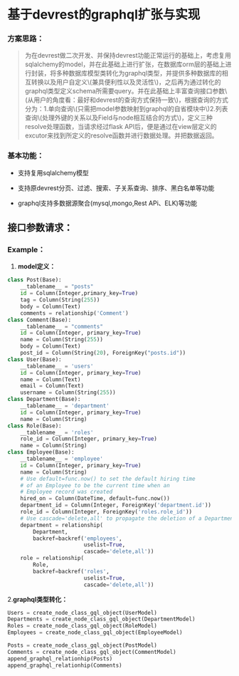 # 基于devrest的graphql扩张与实现

### **方案思路：**

> 为在devrest做二次开发、并保持devrest功能正常运行的基础上，考虑复用sqlalchemy的model，并在此基础上进行扩张，在数据库orm层的基础上进行封装，将多种数据库模型类转化为graphql类型，并提供多种数据库的相互转换以及用户自定义\\(兼具便利性以及灵活性\\)，之后再为通过转化的graphql类型定义schema所需要query。并在此基础上丰富查询接口参数\\(从用户的角度看：最好和devrest的查询方式保持一致\\)，根据查询的方式分为：1.单向查询\\(只需把model参数映射到graphql的自省模块中\\)2.列表查询\\(处理外键的关系以及Field与node相互结合的方式\\)，定义三种resolve处理函数，当请求经过flask API后，便是通过在view层定义的excutor来找到所定义的resolve函数并进行数据处理。并把数据返回。

### 基本功能：

* 支持复用sqlalchemy模型

* 支持原devrest分页、过滤、搜索、子关系查询、排序、黑白名单等功能

* graphql支持多数据源聚合\(mysql,mongo,Rest APi、ELK\)等功能

### 

## 接口参数请求：

### Example：

1. **model定义：**

```py
class Post(Base):
    __tablename__ = "posts"
    id = Column(Integer,primary_key=True)
    tag = Column(String(255))
    body = Column(Text)
    comments = relationship('Comment')
class Comment(Base):
    __tablename__ = "comments"
    id = Column(Integer, primary_key=True)
    name = Column(String(255))
    body = Column(Text)
    post_id = Column(String(20), ForeignKey("posts.id"))
class User(Base):
    __tablename__ = 'users'
    id = Column(Integer, primary_key=True)
    name = Column(Text)
    email = Column(Text)
    username = Column(String(255))
class Department(Base):
    __tablename__ = 'department'
    id = Column(Integer, primary_key=True)
    name = Column(String)
class Role(Base):
    __tablename__ = 'roles'
    role_id = Column(Integer, primary_key=True)
    name = Column(String)
class Employee(Base):
    __tablename__ = 'employee'
    id = Column(Integer, primary_key=True)
    name = Column(String)
    # Use default=func.now() to set the default hiring time
    # of an Employee to be the current time when an
    # Employee record was created
    hired_on = Column(DateTime, default=func.now())
    department_id = Column(Integer, ForeignKey('department.id'))
    role_id = Column(Integer, ForeignKey('roles.role_id'))
    # Use cascade='delete,all' to propagate the deletion of a Department onto its Employees
    department = relationship(
        Department,
        backref=backref('employees',
                        uselist=True,
                        cascade='delete,all'))
    role = relationship(
        Role,
        backref=backref('roles',
                        uselist=True,
                        cascade='delete,all'))
```

   2.**graphql类型转化：**

```py
Users = create_node_class_gql_object(UserModel)
Departments = create_node_class_gql_object(DepartmentModel)
Roles = create_node_class_gql_object(RoleModel)
Employees = create_node_class_gql_object(EmployeeModel)

Posts = create_node_class_gql_object(PostModel)
Comments = create_node_class_gql_object(CommentModel)
append_graphql_relationhip(Posts)
append_graphql_relationhip(Comments)
```





